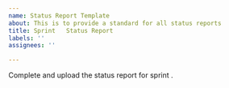 ```yaml
---
name: Status Report Template
about: This is to provide a standard for all status reports
title: Sprint   Status Report
labels: ''
assignees: ''

---
```


Complete and upload the status report for sprint .
